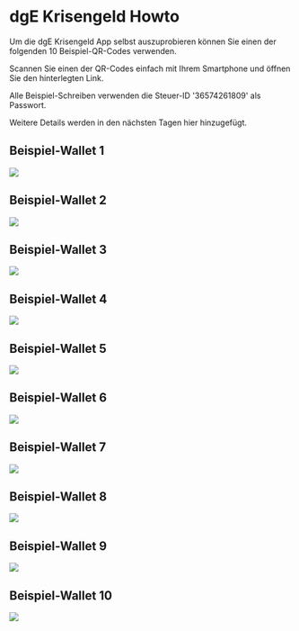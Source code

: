 # dgE Krisengeld Howto

Um die dgE Krisengeld App selbst auszuprobieren können Sie einen der folgenden 
10 Beispiel-QR-Codes verwenden.

Scannen Sie einen der QR-Codes einfach mit Ihrem Smartphone und öffnen Sie den hinterlegten Link.

Alle Beispiel-Schreiben verwenden die Steuer-ID '36574261809' als Passwort.

Weitere Details werden in den nächsten Tagen hier hinzugefügt.


## Beispiel-Wallet 1
![](images/wallet_36-574-261-809_2020-03-22T23-36-15.jpg)

## Beispiel-Wallet 2
![](images/wallet_36-574-261-809_2020-03-22T23-43-06.jpg)

## Beispiel-Wallet 3
![](images/wallet_36-574-261-809_2020-03-22T23-53-21.jpg)

## Beispiel-Wallet 4
![](images/wallet_36-574-261-809_2020-03-23T00-13-50.jpg)

## Beispiel-Wallet 5
![](images/wallet_36-574-261-809_2020-03-23T00-20-40.jpg)

## Beispiel-Wallet 6
![](images/wallet_36-574-261-809_2020-03-23T00-27-30.jpg)

## Beispiel-Wallet 7
![](images/wallet_36-574-261-809_2020-03-23T00-34-20.jpg)

## Beispiel-Wallet 8
![](images/wallet_36-574-261-809_2020-03-23T00-41-10.jpg)

## Beispiel-Wallet 9
![](images/wallet_36-574-261-809_2020-03-23T00-48-00.jpg)

## Beispiel-Wallet 10
![](images/wallet_36-574-261-809_2020-03-23T00-54-50.jpg)
